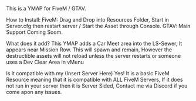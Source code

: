 This is a YMAP for FiveM / GTAV. 

How to Install:
FiveM: Drag and Drop into Resources Folder, Start in Server.cfg then restart server / Start the Asset through Console.
GTAV: Main Support Coming Soom.

What does it add?
This YMAP adds a Car Meet area into the LS-Sewer, It appears near Mission Row. This will spawn and remain, However the destructible assets will not reload unless the server restarts or someone uses a Dev Clear Area in vMenu

Is it compatible with my (Insert Server Here)
Yes! It is a basic FiveM Resource meaning that it is compatible with ALL FiveM Servers, If it does not run in your server then it is Server Sided, Contact me via Discord if you come apon any issues.
